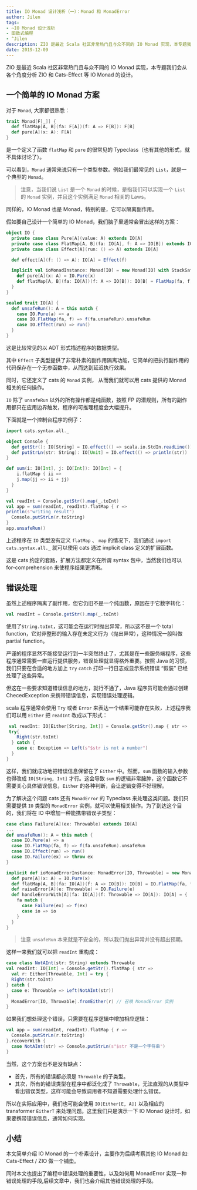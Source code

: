 ```yaml
---
title: IO Monad 设计浅析（一）：Monad 和 MonadError
author: Jilen
tags:
- ~IO Monad 设计浅析
- 函数式编程
- ^Jilen
description: ZIO 是最近 Scala 社区非常热门且与众不同的 IO Monad 实现，本专题我们会从各个角度分析 ZIO 和 Cats-Effect 等 IO Monad 的设计。
date: 2019-12-09
---
```


ZIO 是最近 Scala 社区非常热门且与众不同的 IO Monad 实现，本专题我们会从各个角度分析 ZIO 和 Cats-Effect 等 IO Monad 的设计。

## 一个简单的 IO Monad 方案

对于 `Monad`, 大家都很熟悉：

```scala
trait Monad[F[_]] {
  def flatMap[A, B](fa: F[A])(f: A => F[B]): F[B]
  def pure[A](x: A): F[A]
}
```

是一个定义了函数 `flatMap` 和 `pure` 的很常见的 Typeclass（也有其他的形式，就不具体讨论了）。


可以看到，`Monad` 通常来说只有一个类型参数。例如我们最常见的 `List`，就是一个典型的 `Monad`。


> 注意，当我们说 `List` 是一个 `Monad` 的时候，是指我们可以实现一个 `List` 的 `Monad` 实例，并且这个实例满足 `Monad` 相关的 Laws。

同样的，IO Monad 也是 Monad，特别的是，它可以隔离副作用。


假如要自己设计一个简单的 IO Monad，我们脑子里通常会冒出这样的方案：

```scala
object IO {
  private case class Pure[A](value: A) extends IO[A]
  private case class FlatMap[A, B](fa: IO[A], f: A => IO[B]) extends IO[B]
  private case class Effect[A](run: () => A) extends IO[A]

  def effect[A](f: () => A): IO[A] = Effect(f)

  implicit val ioMonadInstance: Monad[IO] = new Monad[IO] with StackSafeMonad[IO] {
    def pure[A](x: A) = IO.Pure(x)
    def flatMap[A, B](fa: IO[A])(f: A => IO[B]): IO[B] = FlatMap(fa, f)
  }
}

sealed trait IO[A] {
  def unsafeRun(): A = this match {
    case IO.Pure(a) => a
    case IO.FlatMap(fa, f) => f(fa.unsafeRun).unsafeRun
    case IO.Effect(run) => run()
  }
}
```

这是比较常见的以 ADT 形式描述程序的数据类型。


其中 `Effect` 子类型提供了非常朴素的副作用隔离功能，它简单的把执行副作用的代码保存在一个无参函数中，从而达到延迟执行效果。


同时，它还定义了 cats 的 `Monad` 实例， 从而我们就可以用 cats 提供的 Monad 相关的任何操作。


`IO` 除了 `unsafeRun` 以外的所有操作都是纯函数，按照 FP 的潜规则，所有的副作用都只在应用边界触发，程序的可推理程度会大幅提升。


下面就是一个控制台程序的例子：

```scala
import cats.syntax.all._

object Console {
  def getStr(): IO[String] = IO.effect(() => scala.io.StdIn.readLine())
  def putStrLn(str: String): IO[Unit] = IO.effect(() => println(str))
}

def sum(i: IO[Int], j: IO[Int]): IO[Int] = {
    i.flatMap { ii =>
    j.map(jj => ii + jj)
  }
}

val readInt = Console.getStr().map(_.toInt)
val app = sum(readInt, readInt).flatMap { r =>
println(s"writing result")
  Console.putStrLn(r.toString)
}
app.unsafeRun()
```

上述程序在 `IO` 类型没有定义 `flatMap` 、 `map` 的情况下，我们通过 `import cats.syntax.all._` 就可以使用 cats 通过 implicit class 定义的扩展函数。


这是 cats 约定的套路，扩展方法都定义在所谓 syntax 包中，当然我们也可以 for-comprehension 来使程序结果更清晰。


## 错误处理

虽然上述程序隔离了副作用，但它仍旧不是一个纯函数，原因在于它数字转化：

```scala
val readInt = Console.getStr().map(_.toInt)
```

使用了`String.toInt`，这可能会在运行时抛出异常，所以这不是一个 total function，它对非整形的输入存在未定义行为（抛出异常），这种情况一般叫做 partial function。


严谨的程序显然不能接受运行到一半突然终止了，尤其是在一些服务端程序，这些程序通常需要一直运行提供服务，错误处理就显得格外重要。按照 Java 的习惯，我们只要在合适的地方加上 `try` `catch` 打印一行日志或显示系统错误 “假装” 已经处理了这些异常。


但这在一些要求知道错误信息的地方，就行不通了，Java 程序员可能会通过创建 ChecedException 来携带错误信息，实现错误处理逻辑。


scala 程序通常会使用 `Try` 或者 `Error` 来表达一个结果可能存在失败，上述程序我们可以用 `Either` 把 `readInt` 改成以下形式：
```scala
 val readInt: IO[Either[String, Int]] = Console.getStr().map { str =>
 try{
    Right(str.toInt)
  } catch {
    case e: Exception => Left(s"$str is not a number")
  }
}
```

这样，我们就成功地把错误信息保留在了 `Either` 中。然而，`sum` 函数的输入参数也得改成 `IO[String, Int]` 才行。这会导致 `sum` 的逻辑非常臃肿，这个函数它不需要关心具体错误信息，`Either` 的各种判断，会让逻辑变得不好理解。


为了解决这个问题 cats 还有 `MonadError` 的 Typeclass 来处理这类问题。我们只需要提供 `IO` 类型的 `MonadError` 实例，就可以使用相关操作。为了到达这个目的，我们将在 IO 中增加一种能携带错误子类型：

```scala
case class Failure[A](ex: Throwable) extends IO[A]
...
def unsafeRun(): A = this match {
  case IO.Pure(a) => a
  case IO.FlatMap(fa, f) => f(fa.unsafeRun).unsafeRun
  case IO.Effect(run) => run()
  case IO.Failure(ex) => throw ex
}

implicit def ioMonadErrorInstance: MonadError[IO, Throwable] = new MonadError[IO, Throwable] with StackSafeMonad[IO] {
  def pure[A](x: A) = IO.Pure(x)
  def flatMap[A, B](fa: IO[A])(f: A => IO[B]): IO[B] = IO.FlatMap(fa, f)
  def raiseError[A](e: Throwable) = IO.Failure(e)
  def handleErrorWith[A](fa: IO[A])(f: Throwable => IO[A]): IO[A] = {
    fa match {
      case Failure(ex) => f(ex)
      case io => io
    }
  }
}
```

> 注意 `unsafeRun` 本来就是不安全的，所以我们抛出异常并没有超出预期。

这样一来我们就可以把 `readInt` 重构成：

```scala
case class NotAInt(str: String) extends Throwable
val readInt: IO[Int] = Console.getStr().flatMap { str =>
  val r: Either[Throwable, Int] = try {
  Right(str.toInt)
} catch {
  case e: Throwable => Left(NotAInt(str))
}
  MonadError[IO, Throwable].fromEither(r) // 召唤 MonadError 实例
}
```

如果我们想处理这个错误，只需要在程序逻辑中增加相应逻辑：

```scala
val app = sum(readInt, readInt).flatMap { r =>
  Console.putStrLn(r.toString)
}.recoverWith {
  case NotAInt(str) => Console.putStrLn(s"$str 不是一个字符串")
}
```

当然，这个方案也不是没有缺点：

+ 首先，所有的错误都必须是 `Throwable` 的子类型。
+ 其次，所有的错误类型在程序中都泛化成了 `Throwable`，无法直观的从类型中看出错误类型，这样可能会导致调用者不知道需要处理什么错误。

所以在实际应用中，我们也可能会使用 `IO[Either[E, A]]` 以及相应的 transformer `EitherT` 来处理问题。这里我们只是演示一下 IO Monad 设计时，如果要携带错误信息，通常如何实现。

## 小结

本文简单介绍 IO Monad 的一个朴素设计，主要作为后续考察其他 IO Monad 如: Cats-Effect / ZIO 做一个铺垫。

同时本文也提出了编程中错误处理的重要性，以及如何用 MonadError 实现一种错误处理的手段,后续文章中，我们也会介绍其他错误处理的手段。
